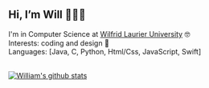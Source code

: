 <!---
notWilll/notWilll is a ✨ special ✨ repository because its `README.md` (this file) appears on your GitHub profile.
You can click the Preview link to take a look at your changes.
--->

Hi, I’m Will 👨🏽‍💻 
----------------
I'm in Computer Science at [Wilfrid Laurier University](https://www.wlu.ca) 🤓 <br>
Interests: coding and design 🍄 <br>
Languages: [Java, C, Python, Html/Css, JavaScript, Swift] <br><br>

[![William's github stats](https://github-readme-stats.vercel.app/api?username=williammabia)](https://github.com/williammabia/github-readme-stats)



  

